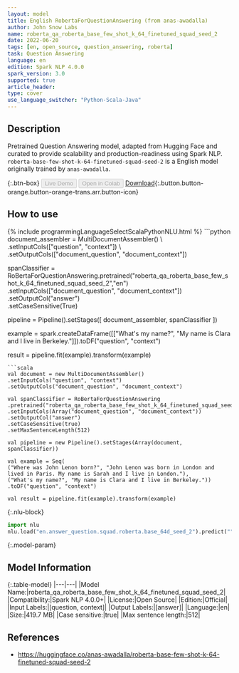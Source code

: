 ```yaml
---
layout: model
title: English RobertaForQuestionAnswering (from anas-awadalla)
author: John Snow Labs
name: roberta_qa_roberta_base_few_shot_k_64_finetuned_squad_seed_2
date: 2022-06-20
tags: [en, open_source, question_answering, roberta]
task: Question Answering
language: en
edition: Spark NLP 4.0.0
spark_version: 3.0
supported: true
article_header:
type: cover
use_language_switcher: "Python-Scala-Java"
---
```


## Description

Pretrained Question Answering model, adapted from Hugging Face and curated to provide scalability and production-readiness using Spark NLP. `roberta-base-few-shot-k-64-finetuned-squad-seed-2` is a English model originally trained by `anas-awadalla`.

{:.btn-box}
<button class="button button-orange" disabled>Live Demo</button>
<button class="button button-orange" disabled>Open in Colab</button>
[Download](https://s3.amazonaws.com/auxdata.johnsnowlabs.com/public/models/roberta_qa_roberta_base_few_shot_k_64_finetuned_squad_seed_2_en_4.0.0_3.0_1655733408907.zip){:.button.button-orange.button-orange-trans.arr.button-icon}

## How to use



<div class="tabs-box" markdown="1">
{% include programmingLanguageSelectScalaPythonNLU.html %}
```python
document_assembler = MultiDocumentAssembler() \ 
.setInputCols(["question", "context"]) \
.setOutputCols(["document_question", "document_context"])

spanClassifier = RoBertaForQuestionAnswering.pretrained("roberta_qa_roberta_base_few_shot_k_64_finetuned_squad_seed_2","en") \
.setInputCols(["document_question", "document_context"]) \
.setOutputCol("answer") \
.setCaseSensitive(True)

pipeline = Pipeline().setStages([
document_assembler,
spanClassifier
])

example = spark.createDataFrame([["What's my name?", "My name is Clara and I live in Berkeley."]]).toDF("question", "context")

result = pipeline.fit(example).transform(example)
```
```scala
val document = new MultiDocumentAssembler()
.setInputCols("question", "context")
.setOutputCols("document_question", "document_context")

val spanClassifier = RoBertaForQuestionAnswering
.pretrained("roberta_qa_roberta_base_few_shot_k_64_finetuned_squad_seed_2","en")
.setInputCols(Array("document_question", "document_context"))
.setOutputCol("answer")
.setCaseSensitive(true)
.setMaxSentenceLength(512)

val pipeline = new Pipeline().setStages(Array(document, spanClassifier))

val example = Seq(
("Where was John Lenon born?", "John Lenon was born in London and lived in Paris. My name is Sarah and I live in London."),
("What's my name?", "My name is Clara and I live in Berkeley."))
.toDF("question", "context")

val result = pipeline.fit(example).transform(example)
```


{:.nlu-block}
```python
import nlu
nlu.load("en.answer_question.squad.roberta.base_64d_seed_2").predict("""What's my name?|||"My name is Clara and I live in Berkeley.""")
```

</div>

{:.model-param}
## Model Information

{:.table-model}
|---|---|
|Model Name:|roberta_qa_roberta_base_few_shot_k_64_finetuned_squad_seed_2|
|Compatibility:|Spark NLP 4.0.0+|
|License:|Open Source|
|Edition:|Official|
|Input Labels:|[question, context]|
|Output Labels:|[answer]|
|Language:|en|
|Size:|419.7 MB|
|Case sensitive:|true|
|Max sentence length:|512|

## References

- https://huggingface.co/anas-awadalla/roberta-base-few-shot-k-64-finetuned-squad-seed-2